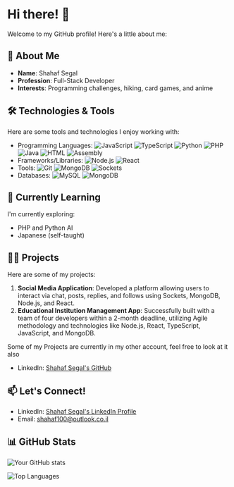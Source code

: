 # Hi there! 👋

Welcome to my GitHub profile! Here's a little about me:

## 🚀 About Me

- **Name**: Shahaf Segal
- **Profession**: Full-Stack Developer
- **Interests**: Programming challenges, hiking, card games, and anime

## 🛠️ Technologies & Tools

Here are some tools and technologies I enjoy working with:

- Programming Languages: ![JavaScript](https://img.shields.io/badge/-JavaScript-F7DF1E?logo=javascript&logoColor=black) ![TypeScript](https://img.shields.io/badge/-TypeScript-3178C6?logo=typescript&logoColor=white) ![Python](https://img.shields.io/badge/-Python-3776AB?logo=python&logoColor=white) ![PHP](https://img.shields.io/badge/-PHP-777BB4?logo=php&logoColor=white) ![Java](https://img.shields.io/badge/-Java-007396?logo=java&logoColor=white) ![HTML](https://img.shields.io/badge/-HTML-E34F26?logo=html5&logoColor=white) ![Assembly](https://img.shields.io/badge/-Assembly-525252?logo=none)
- Frameworks/Libraries: ![Node.js](https://img.shields.io/badge/-Node.js-339933?logo=node.js&logoColor=white) ![React](https://img.shields.io/badge/-React-61DAFB?logo=react&logoColor=black)
- Tools: ![Git](https://img.shields.io/badge/-Git-F05032?logo=git&logoColor=white) ![MongoDB](https://img.shields.io/badge/-MongoDB-47A248?logo=mongodb&logoColor=white) ![Sockets](https://img.shields.io/badge/-Sockets-525252?logo=none)
- Databases: ![MySQL](https://img.shields.io/badge/-MySQL-4479A1?logo=mysql&logoColor=white) ![MongoDB](https://img.shields.io/badge/-MongoDB-47A248?logo=mongodb&logoColor=white)

## 🌱 Currently Learning

I'm currently exploring:

- PHP and Python AI
- Japanese (self-taught)

## 👨‍💻 Projects

Here are some of my projects:

1. **Social Media Application**: Developed a platform allowing users to interact via chat, posts, replies, and follows using Sockets, MongoDB, Node.js, and React.
2. **Educational Institution Management App**: Successfully built with a team of four developers within a 2-month deadline, utilizing Agile methodology and technologies like Node.js, React, TypeScript, JavaScript, and MongoDB.

Some of my Projects are currently in my other account, feel free to look at it also
- LinkedIn: [Shahaf Segal's GitHub](https://github.com/shahafSegal)


## 📫 Let's Connect!

- LinkedIn: [Shahaf Segal's LinkedIn Profile](http://www.linkedin.com/in/shahaf-segal-308883288)
- Email: [shahaf100@outlook.co.il](mailto:shahaf100@outlook.co.il)

## 📊 GitHub Stats

![Your GitHub stats](https://github-readme-stats.vercel.app/api?username=shahaf-Segal&show_icons=true&theme=radical)

![Top Languages](https://github-readme-stats.vercel.app/api/top-langs/?username=shahaf-Segal&layout=compact&theme=radical)

